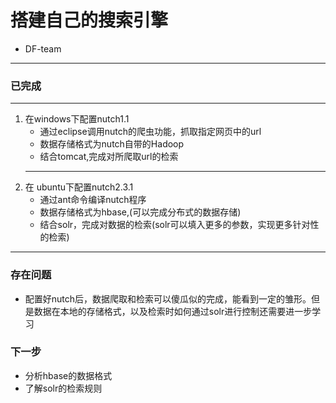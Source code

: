 # 搭建自己的搜索引擎
- DF-team
---
### 已完成 ###
---
1. 在windows下配置nutch1.1
   - 通过eclipse调用nutch的爬虫功能，抓取指定网页中的url 
   - 数据存储格式为nutch自带的Hadoop
   - 结合tomcat,完成对所爬取url的检索
   --- 
2. 在 ubuntu下配置nutch2.3.1
   - 通过ant命令编译nutch程序
   - 数据存储格式为hbase,(可以完成分布式的数据存储)
   - 结合solr，完成对数据的检索(solr可以填入更多的参数，实现更多针对性的检索)
---
### 存在问题 ###
- 配置好nutch后，数据爬取和检索可以傻瓜似的完成，能看到一定的雏形。但是数据在本地的存储格式，以及检索时如何通过solr进行控制还需要进一步学习
### 下一步 ###
- 分析hbase的数据格式
- 了解solr的检索规则